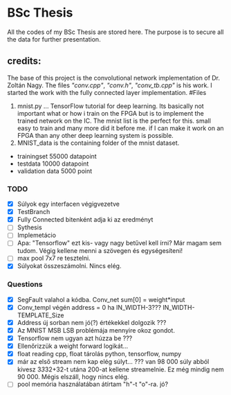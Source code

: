 # BSc Thesis
All the codes of my BSc Thesis are stored here. The purpose is to secure all the data for further presentation.
## credits:
The base of this project is the convolutional network implementation of Dr. Zoltán Nagy. The files *"conv.cpp"*, *"conv.h"*, *"conv_tb.cpp"* is his work.
I started the work with the fully connected layer implementation.
#Files
1. mnist.py
... TensorFlow tutorial for deep learning. Its basically not important what or how i train on the FPGA but is to implement the trained network on the IC. The mnist list is the perfect for this. small easy to train and many more did it before me. if I can make it work on an FPGA than any other deep learning system is possible.
2. MNIST_data is the containing folder of the mnist dataset.
* trainingset 55000 datapoint
* testdata 10000 datapoint
* validation data 5000 point

### TODO
- [x] Súlyok egy interfacen végigvezetve
- [x] TestBranch
- [x] Fully Connected bitenként adja ki az eredményt
- [ ] Sythesis
- [ ] Implemetácio
- [ ] Apa: "Tensorflow" ezt kis- vagy nagy betűvel kell írni? Már magam sem tudom. Végig kellene menni a szövegen és egységesíteni!
- [ ] max pool 7x7 re tesztelni.
- [x] Súlyokat összeszámolni. Nincs elég.

### Questions
- [x] SegFault valahol a kódba. Conv_net sum[0] = weight\*input
- [x] Conv\_templ végén address = 0 ha IN\_WIDTH-3??? IN\_WIDTH-TEMPLATE\_Size
- [x] Address új sorban nem jó(?) értékekkel dolgozik ???
- [x] Az MNIST MSB LSB problémája mennyire okoz gondot.
- [x] Tensorflow nem ugyan azt húzza be ???
- [x] Ellenőrizzük a weight forward logikát...
- [x] float reading cpp, float tárolás python, tensorflow, numpy
- [x] már az első stream nem kap elég súlyt... ??? van 98 000 súly abból kivesz 3*3*32+32-t utána 200-at kellene streamelnie. Ez még mindig nem 90 000. Mégis elszáll, hogy nincs elég.
- [ ] pool memória használatában átírtam "h"-t "o"-ra. jó?
